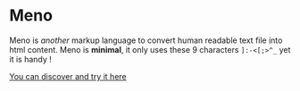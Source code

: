 # Meno
Meno is _another_ markup language to convert human readable text file into html content.
Meno is **minimal**, it only uses these 9 characters `]:-<[;>^_` yet it is handy !

[You can discover and try it here](https://fleurman.neocities.org/works/menodocs/en/)
